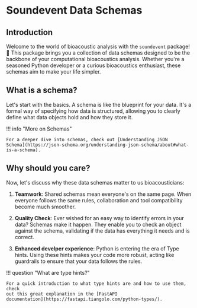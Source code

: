 # Soundevent Data Schemas

## Introduction

Welcome to the world of bioacoustic analysis with the `soundevent` package! 🎵
This package brings you a collection of data schemas designed to be the backbone
of your computational bioacoustics analysis. Whether you're a seasoned Python
developer or a curious bioacoustics enthusiast, these schemas aim to make your
life simpler.

## What is a schema?

Let's start with the basics. A schema is like the blueprint for your data. It's
a formal way of specifying how data is structured, allowing you to clearly
define what data objects hold and how they store it.

!!! info "More on Schemas"

    For a deeper dive into schemas, check out [Understanding JSON
    Schema](https://json-schema.org/understanding-json-schema/about#what-is-a-schema).

## Why should you care?

Now, let's discuss why these data schemas matter to us bioacousticians:

1. **Teamwork**: Shared schemas mean everyone's on the same page. When everyone
   follows the same rules, collaboration and tool compatibility become much
   smoother.

2. **Quality Check**: Ever wished for an easy way to identify errors in your
   data? Schemas make it happen. They enable you to check an object against the
   schema, validating if the data has everything it needs and is correct.

3. **Enhanced develper experience**: Python is entering the era of Type hints.
   Using these hints makes your code more robust, acting like guardrails to
   ensure that your data follows the rules.

!!! question "What are type hints?"

    For a quick introduction to what type hints are and how to use them, check
    out this great explanation in the [FastAPI
    documentation](https://fastapi.tiangolo.com/python-types/).
